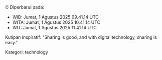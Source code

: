 ⏰ Diperbarui pada:
- WIB: Jumat, 1 Agustus 2025 09.41.14 UTC
- WITA: Jumat, 1 Agustus 2025 10.41.14 UTC
- WIT: Jumat, 1 Agustus 2025 11.41.14 UTC

Kutipan Inspiratif:
"Sharing is good, and with digital technology, sharing is easy."


Kategori: technology

